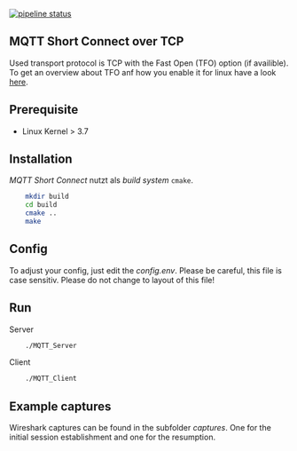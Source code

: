 [![pipeline status](https://git.uniberg.com/tim.fehr/mqtt-short-connect/badges/MQTT_Short_Connect_TCP/pipeline.svg)](https://git.uniberg.com/tim.fehr/mqtt-short-connect/commits/MQTT_Short_Connect_TCP)
## MQTT Short Connect over TCP
Used transport protocol is TCP with the Fast Open (TFO) option (if availible). To get an overview about TFO anf how you enable it for linux have a look [here](https://www.keycdn.com/support/tcp-fast-open).

## Prerequisite
 - Linux Kernel > 3.7

## Installation
*MQTT Short Connect* nutzt als *build system* `cmake`.
```bash
    mkdir build
    cd build
    cmake ..
    make
```
## Config
To adjust your config, just edit the *config.env*. Please be careful, this file is case sensitiv. Please do not change to layout of this file!
## Run
Server
```bash
    ./MQTT_Server
```

Client
```bash
    ./MQTT_Client
```
## Example captures
Wireshark captures can be found in the subfolder *captures*. One for the initial session establishment and one for the resumption.